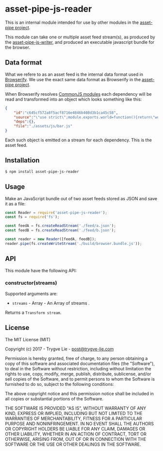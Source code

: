 # asset-pipe-js-reader

This is an internal module intended for use by other modules in the [asset-pipe project][asset-pipe].

This module can take one or multiple asset feed stream(s), as produced by the [asset-pipe-js-writer][asset-pipe-js-writer], and produced an executable javascript bundle for the browser.



## Data format

What we refere to as an asset feed is the internal data format used in [Browserify][browserify]. We
use the exact same data format as Browserify in the [asset-pipe project][asset-pipe].

When Browserify resolves [CommonJS modules][commonjs] each dependency will be read and transformed
into an object which looks something like this:

```json
{
    "id":"c645cf572a8f5acf8716e4846b408d3b1ca45c58",
    "source":"\"use strict\";module.exports.world=function(){return\"world\"};",
    "deps":{},
    "file":"./assets/js/bar.js"
}
```

Each such object is emitted on a stream for each dependency. This is the asset feed.



## Installation

```bash
$ npm install asset-pipe-js-reader
```


## Usage

Make an JavaScript bundle out of two asset feeds stored as JSON and save it as a file:

```js
const Reader = require('asset-pipe-js-reader');
const fs = require('fs');

const feedA = fs.createReadStream('./feed/a.json');
const feedB = fs.createReadStream('./feed/b.json');

const reader = new Reader([feedA, feedB]);
reader.pipe(fs.createWriteStream('./build/browser.bundle.js'));
```



## API

This module have the following API:

### constructor(streams)

Supported arguments are:

 * `streams` - Array - An Array of streams .

Returns a `Transform stream`.



## License

The MIT License (MIT)

Copyright (c) 2017 - Trygve Lie - post@trygve-lie.com

Permission is hereby granted, free of charge, to any person obtaining a copy
of this software and associated documentation files (the "Software"), to deal
in the Software without restriction, including without limitation the rights
to use, copy, modify, merge, publish, distribute, sublicense, and/or sell
copies of the Software, and to permit persons to whom the Software is
furnished to do so, subject to the following conditions:

The above copyright notice and this permission notice shall be included in
all copies or substantial portions of the Software.

THE SOFTWARE IS PROVIDED "AS IS", WITHOUT WARRANTY OF ANY KIND, EXPRESS OR
IMPLIED, INCLUDING BUT NOT LIMITED TO THE WARRANTIES OF MERCHANTABILITY,
FITNESS FOR A PARTICULAR PURPOSE AND NONINFRINGEMENT. IN NO EVENT SHALL THE
AUTHORS OR COPYRIGHT HOLDERS BE LIABLE FOR ANY CLAIM, DAMAGES OR OTHER
LIABILITY, WHETHER IN AN ACTION OF CONTRACT, TORT OR OTHERWISE, ARISING FROM,
OUT OF OR IN CONNECTION WITH THE SOFTWARE OR THE USE OR OTHER DEALINGS IN
THE SOFTWARE.



[commonjs]: https://nodejs.org/docs/latest/api/modules.html
[asset-pipe]: https://github.com/asset-pipe
[browserify]: https://github.com/substack/node-browserify
[asset-pipe-js-writer]: https://github.com/asset-pipe/asset-pipe-js-writer
